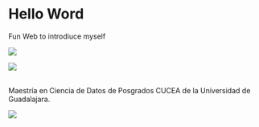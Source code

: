 # Hello Word





Fun Web to introdiuce myself

![](https://media.giphy.com/media/IqfIfAfIwKvr2htGAA/giphy.gif)



![](https://media.giphy.com/media/zCTTJQauXVfdRP8IGD/giphy.gif)


<br>
Maestría en Ciencia de Datos de Posgrados CUCEA de la Universidad de Guadalajara.  


![](https://raw.githubusercontent.com/vcuspinera/UDG_MCD_Project_Dev_II/main/actividades/img/MCD_logo.png)
